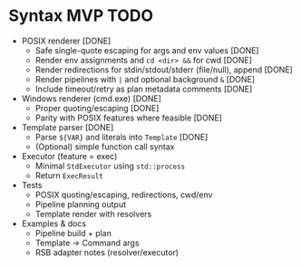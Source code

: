# Syntax MVP TODO

- POSIX renderer [DONE]
  - Safe single-quote escaping for args and env values [DONE]
  - Render env assignments and `cd <dir> &&` for cwd [DONE]
  - Render redirections for stdin/stdout/stderr (file/null), append [DONE]
  - Render pipelines with `|` and optional background `&` [DONE]
  - Include timeout/retry as plan metadata comments [DONE]
- Windows renderer (cmd.exe) [DONE]
  - Proper quoting/escaping [DONE]
  - Parity with POSIX features where feasible [DONE]
- Template parser [DONE]
  - Parse `${VAR}` and literals into `Template` [DONE]
  - (Optional) simple function call syntax
- Executor (feature = exec)
  - Minimal `StdExecutor` using `std::process`
  - Return `ExecResult`
- Tests
  - POSIX quoting/escaping, redirections, cwd/env
  - Pipeline planning output
  - Template render with resolvers
- Examples & docs
  - Pipeline build + plan
  - Template → Command args
  - RSB adapter notes (resolver/executor)
